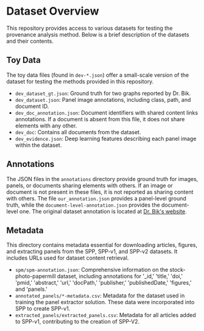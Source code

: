 # Dataset Overview

This repository provides access to various datasets for testing the provenance analysis method. Below is a brief description of the datasets and their contents.

## Toy Data

The toy data files (found in `dev-*.json`) offer a small-scale version of the dataset for testing the methods provided in this repository.

- `dev_dataset_gt.json`: Ground truth for two graphs reported by Dr. Bik.
- `dev_dataset.json`: Panel image annotations, including class, path, and document ID.
- `dev_doc_annotation.json`: Document identifiers with shared content links annotations. If a document is absent from this file, it does not share elements with any other.
- `dev_doc`: Contains all documents from the dataset.
- `dev_evidence.json`: Deep learning features describing each panel image within the dataset.

## Annotations

The JSON files in the `annotations` directory provide ground truth for images, panels, or documents sharing elements with others. If an image or document is not present in these files, it is not reported as sharing content with others.
The file `our_annotation.json` provides a panel-level ground truth, while the `document-level-annotation.json` provides the document-level one.
The original dataset annotation is located at [Dr. Bik's website](https://scienceintegritydigest.com/2020/07/05/the-stock-photo-paper-mill/).

## Metadata

This directory contains metadata essential for downloading articles, figures, and extracting panels from the SPP, SPP-v1, and SPP-v2 datasets. It includes URLs used for dataset content retrieval.

- `spm/spm-annotation.json`: Comprehensive information on the stock-photo-papermill dataset, including annotations for '_id,' 'title,' 'doi,' 'pmid,' 'abstract,' 'url,' 'docPath,' 'publisher,' 'publishedDate,' 'figures,' and 'panels.'
- `annotated_panels/*-metadata.csv`: Metadata for the dataset used in training the panel extractor solution. These data were incorporated into SPP to create SPP-v1.
- `extracted_panels/extracted_panels.csv`: Metadata for all articles added to SPP-v1, contributing to the creation of SPP-V2.
